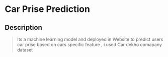 # Car Prise Prediction
## Description
> Its a machine learning model and deployed in Website to predict users car prise based on cars specific feature , i used Car dekho comapany dataset 
